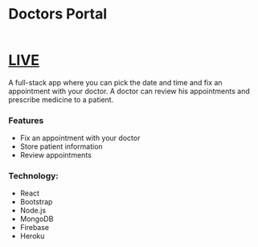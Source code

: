 # Doctors Portal

![]()

# [LIVE](https://dental--doctors-portal.web.app/)

A full-stack app where you can pick the date and time and fix an appointment with your doctor. A doctor can review his appointments and prescribe medicine to a patient.

### Features

- Fix an appointment with your doctor
- Store patient information
- Review appointments

### Technology:

- React
- Bootstrap
- Node.js
- MongoDB
- Firebase
- Heroku
